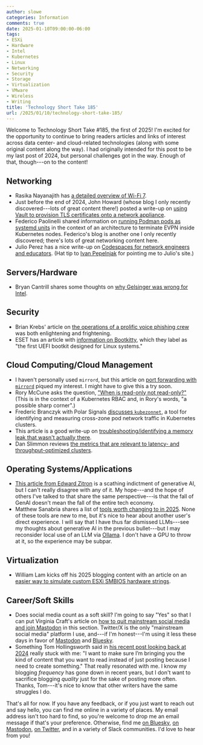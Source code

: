 ```yaml
---
author: slowe
categories: Information
comments: true
date: 2025-01-10T09:00:00-06:00
tags:
- ESXi
- Hardware
- Intel
- Kubernetes
- Linux
- Networking
- Security
- Storage
- Virtualization
- VMware
- Wireless
- Writing
title: 'Technology Short Take 185'
url: /2025/01/10/technology-short-take-185/
---
```


Welcome to Technology Short Take #185, the first of 2025! I'm excited for the opportunity to continue to bring readers articles and links of interest across data center- and cloud-related technologies (along with some original content along the way). I had originally intended for this post to be my last post of 2024, but personal challenges got in the way. Enough of that, though---on to the content!<!--more-->

## Networking

* Rasika Nayanajith has [a detailed overview of Wi-Fi 7][link-15].
* Just before the end of 2024, John Howard (whose blog I only recently discovered---lots of great content there!) posted a write-up on [using Vault to provision TLS certificates onto a network appliance][link-17].
* Federico Paolinelli shared information on [running Podman pods as systemd units][link-18] in the context of an architecture to terminate EVPN inside Kubernetes nodes. Federico's blog is another one I only recently discovered; there's lots of great networking content here.
* Julio Perez has a nice write-up on [Codespaces for network engineers and educators][link-19]. (Hat tip to [Ivan Pepelnjak](https://ipspace.net) for pointing me to Julio's site.)

## Servers/Hardware

* Bryan Cantrill shares some thoughts on [why Gelsinger was wrong for Intel][link-3].

## Security

* Brian Krebs' article on [the operations of a prolific voice phishing crew][link-6] was both enlightening and frightening.
* ESET has an article with [information on Bootkitty][link-8], which they label as "the first UEFI bootkit designed for Linux systems."

## Cloud Computing/Cloud Management

* I haven't personally used `mirrord`, but this article on [port forwarding with `mirrord`][link-2] piqued my interest. I might have to give this a try soon.
* Rory McCune asks the question, ["When is read-only not read-only?"][link-9] (This is in the context of a Kubernetes RBAC and, in Rory's words, "a possible sharp corner".)
* Frederic Branczyk with Polar Signals [discusses `kubezonnet`][link-14], a tool for identifying and measuring cross-zone pod network traffic in Kubernetes clusters.
* This article is a good write-up on [troubleshooting/identifying a memory leak that wasn't actually there][link-16].
* Dan Slimmon reviews [the metrics that are relevant to latency- and throughput-optimized clusters][link-20].

## Operating Systems/Applications

* [This article from Edward Zitron][link-1] is a scathing indictment of generative AI, but I can't really disagree with any of it. My hope---and the hope of others I've talked to that share the same perspective---is that the fall of GenAI doesn't mean the fall of the entire tech economy.
* Matthew Sanabria shares a list of [tools worth changing to in 2025][link-4]. None of these tools are new to me, but it's nice to hear about another user's direct experience. I will say that I have thus far dismissed LLMs---see my thoughts about generative AI in the previous bullet---but I may reconsider local use of an LLM via [Ollama][link-5]. I don't have a GPU to throw at it, so the experience may be subpar.

## Virtualization

* William Lam kicks off his 2025 blogging content with an article on an [easier way to simulate custom ESXi SMBIOS hardware strings][link-7].

## Career/Soft Skills

* Does social media count as a soft skill? I'm going to say "Yes" so that I can put Virginia Craft's article on [how to quit mainstream social media and join Mastodon][link-10] in this section. Twitter/X is the only "mainstream social media" platform I use, and---if I'm honest---I'm using it less these days in favor of [Mastodon][link-11] and [Bluesky][link-12].
* Something Tom Hollingsworth said in [his recent post looking back at 2024][link-13] really stuck with me: "I want to make sure I’m bringing you the kind of content that you want to read instead of just posting because I need to create something." That really resonated with me. I know my blogging _frequency_ has gone down in recent years, but I don't want to sacrifice blogging _quality_ just for the sake of posting more often. Thanks, Tom---it's nice to know that other writers have the same struggles I do.

That's all for now. If you have any feedback, or if you just want to reach out and say hello, you can find me online in a variety of places. My email address isn't too hard to find, so you're welcome to drop me an email message if that's your preference. Otherwise, find me [on Bluesky][link-29], [on Mastodon][link-30], [on Twitter][link-99], and in a variety of Slack communities. I'd love to hear from you!

[link-1]: https://www.wheresyoured.at/godot-isnt-making-it/
[link-2]: https://metalbear.co/blog/there-and-back-again-port-forwarding-with-mirrord/
[link-3]: https://bcantrill.dtrace.org/2024/12/08/why-gelsinger-was-wrong-for-intel/
[link-4]: https://matthewsanabria.dev/posts/tools-worth-changing-to-in-2025/
[link-5]: https://ollama.com/
[link-6]: https://krebsonsecurity.com/2025/01/a-day-in-the-life-of-a-prolific-voice-phishing-crew/
[link-7]: https://williamlam.com/2025/01/easier-method-to-simulate-custom-esxi-smbios-hardware-strings.html
[link-8]: https://www.welivesecurity.com/en/eset-research/bootkitty-analyzing-first-uefi-bootkit-linux/
[link-9]: https://raesene.github.io/blog/2024/11/11/When-Is-Read-Only-Not-Read-Only/
[link-10]: https://unboundroutes.com/2024/11/29/quit-social-media-join-mastodon/
[link-11]: https://fosstodon.org/@scottslowe
[link-12]: https://bsky.app/profile/scottslowe.bsky.social
[link-13]: https://networkingnerd.net/2025/01/01/a-year-of-consistency-again/
[link-14]: https://www.polarsignals.com/blog/posts/2025/01/09/introducing-kubezonnet
[link-15]: https://mrncciew.com/2024/12/14/wi-fi-7-overview/
[link-16]: https://flakm.com/posts/phantom_leak/
[link-17]: https://www.problemofnetwork.com/posts/vault-tls-with-network-appliances/
[link-18]: https://fedepaol.github.io/blog/2025/01/06/enabling-evpn-termination-with-podman-pods-as-systemd-units/
[link-19]: https://juliopdx.com/2024/11/25/codespaces-for-network-engineers-and-educators/
[link-20]: https://blog.danslimmon.com/2019/03/25/latency-and-throughput-optimized-clusters-under-load/
[link-29]: https://bsky.app/profile/scottslowe.bsky.social
[link-30]: https://fosstodon.org/@scottslowe
[link-99]: https://twitter.com/scott_lowe
